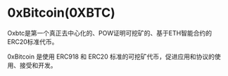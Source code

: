 # 

# 0xBitcoin(0XBTC)

Oxbtc是第一个真正去中心化的、POW证明可挖矿的、基于ETH智能合约的ERC20标准代币。

0xBitcoin 是使用 ERC918 和 ERC20 标准的可挖矿代币，促进应用和协议的使用、接受和开发。

